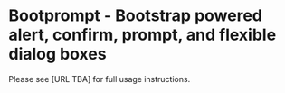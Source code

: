 # Bootprompt - Bootstrap powered alert, confirm, prompt, and flexible dialog boxes

Please see [URL TBA] for full usage instructions.
